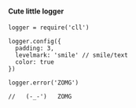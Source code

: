 #### Cute little logger

    logger = require('cll')
     
    logger.config({
      padding: 3,
      levelmark: 'smile' // smile/text
      color: true
    })
    
    logger.error('ZOMG')
    
    //   (-_-')   ZOMG
    



